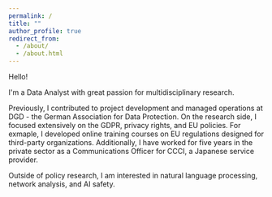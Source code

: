 ```yaml
---
permalink: /
title: ""
author_profile: true
redirect_from: 
  - /about/
  - /about.html
---
```





Hello!

I'm a Data Analyst with great passion for multidisciplinary research.  

Previously, I contributed to project development and managed operations at DGD - the German Association for Data Protection. On the research side, I focused extensively on the GDPR, privacy rights, and EU policies. For exmaple, I developed online training courses on EU regulations designed for third-party organizations. Additionally, I have worked for five years in the private sector as a Communications Officer for CCCI, a Japanese service provider.

Outside of policy research, I am interested in natural language processing, network analysis, and AI safety.

